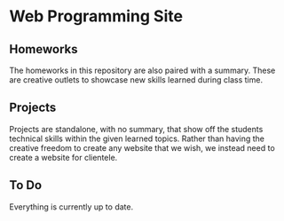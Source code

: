 # Web Programming Site

## Homeworks
The homeworks in this repository are also paired with a summary. These are creative outlets to showcase new skills learned during class time. 

## Projects
Projects are standalone, with no summary, that show off the students technical skills within the given learned topics. Rather than having the creative freedom to create any website that we wish, we instead need to create a website for clientele.

## To Do
Everything is currently up to date. 
